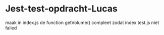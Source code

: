 # Jest-test-opdracht-Lucas

maak in index.js de function getVolume() compleet zodat index.test.js niet failed